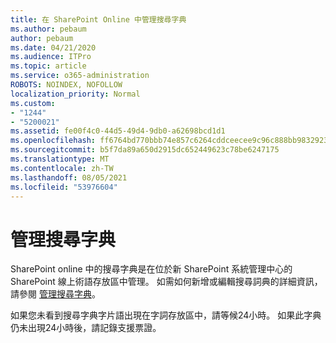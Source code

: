 ```yaml
---
title: 在 SharePoint Online 中管理搜尋字典
ms.author: pebaum
author: pebaum
ms.date: 04/21/2020
ms.audience: ITPro
ms.topic: article
ms.service: o365-administration
ROBOTS: NOINDEX, NOFOLLOW
localization_priority: Normal
ms.custom:
- "1244"
- "5200021"
ms.assetid: fe00f4c0-44d5-49d4-9db0-a62698bcd1d1
ms.openlocfilehash: ff6764bd770bbb74e857c6264cddceecee9c96c888bb983292398522f5e90a5c
ms.sourcegitcommit: b5f7da89a650d2915dc652449623c78be6247175
ms.translationtype: MT
ms.contentlocale: zh-TW
ms.lasthandoff: 08/05/2021
ms.locfileid: "53976604"
---
```

# <a name="manage-search-dictionaries"></a>管理搜尋字典

SharePoint online 中的搜尋字典是在位於新 SharePoint 系統管理中心的 SharePoint 線上術語存放區中管理。 如需如何新增或編輯搜尋詞典的詳細資訊，請參閱 [管理搜尋字典](https://go.microsoft.com/fwlink/?linkid=2044669&amp;clcid=0x409)。
  
如果您未看到搜尋字典字片語出現在字詞存放區中，請等候24小時。 如果此字典仍未出現24小時後，請記錄支援票證。
  